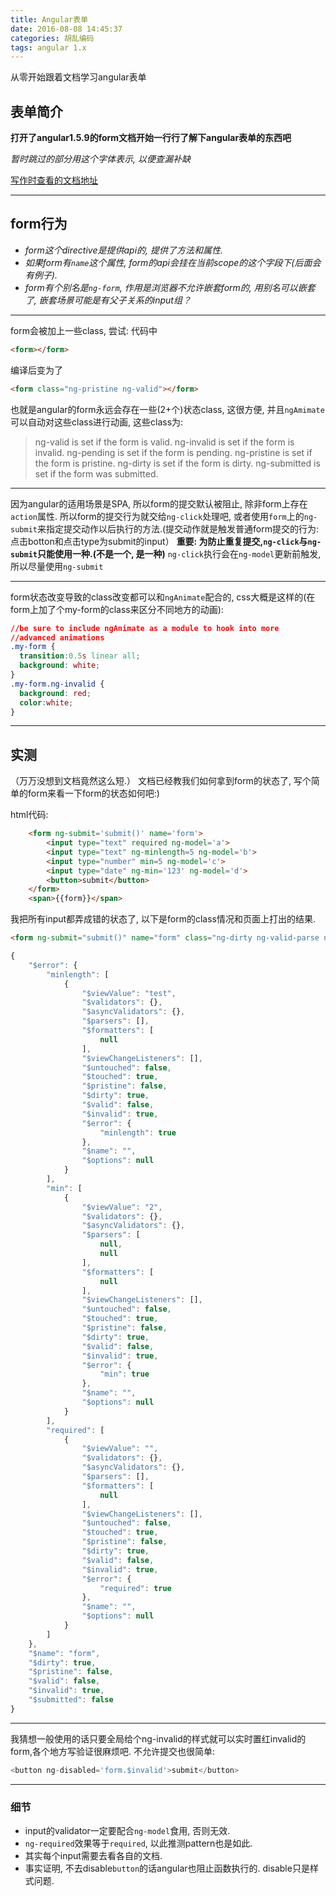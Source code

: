 ```yaml
---
title: Angular表单
date: 2016-08-08 14:45:37
categories: 胡乱编码
tags: angular 1.x
---
```

从零开始跟着文档学习angular表单
<!--more-->

## 表单简介
**打开了angular1.5.9的form文档开始一行行了解下angular表单的东西吧**

*暂时跳过的部分用这个字体表示, 以便查漏补缺*

[写作时查看的文档地址](https://docs.angularjs.org/api/ng/directive/form)

---

## form行为

+ *form这个directive是提供api的, 提供了方法和属性.*
+ *如果form有`name`这个属性, form的api会挂在当前scope的这个字段下(后面会有例子).*
+ *form有个别名是`ng-form`, 作用是浏览器不允许嵌套form的, 用别名可以嵌套了, 嵌套场景可能是有父子关系的input组？*

---

form会被加上一些class, 尝试: 
代码中
```html
<form></form>
```
编译后变为了
```html
<form class="ng-pristine ng-valid"></form>
```
也就是angular的form永远会存在一些(2+个)状态class, 这很方便, 并且`ngAmimate`可以自动对这些class进行动画, 这些class为: 
> ng-valid is set if the form is valid.
ng-invalid is set if the form is invalid.
ng-pending is set if the form is pending.
ng-pristine is set if the form is pristine.
ng-dirty is set if the form is dirty.
ng-submitted is set if the form was submitted.

---

因为angular的适用场景是SPA, 所以form的提交默认被阻止, 除非form上存在`action`属性.
所以form的提交行为就交给`ng-click`处理吧, 或者使用`form`上的`ng-submit`来指定提交动作以后执行的方法.(提交动作就是触发普通form提交的行为: 点击botton和点击type为submit的input）
**重要: 为防止重复提交,`ng-click`与`ng-submit`只能使用一种.(不是一个, 是一种)**
`ng-click`执行会在`ng-model`更新前触发, 所以尽量使用`ng-submit`

---

form状态改变导致的class改变都可以和`ngAnimate`配合的, css大概是这样的(在form上加了个my-form的class来区分不同地方的动画):

```css
//be sure to include ngAnimate as a module to hook into more
//advanced animations
.my-form {
  transition:0.5s linear all;
  background: white;
}
.my-form.ng-invalid {
  background: red;
  color:white;
}
```

---

## 实测

（万万没想到文档竟然这么短.）
文档已经教我们如何拿到form的状态了, 写个简单的form来看一下form的状态如何吧:)

html代码: 
```html
	<form ng-submit='submit()' name='form'>
		<input type="text" required ng-model='a'>
		<input type="text" ng-minlength=5 ng-model='b'>
		<input type="number" min=5 ng-model='c'>
		<input type="date" ng-min='123' ng-model='d'>
		<button>submit</button>
	</form>
	<span>{{form}}</span>
```
我把所有input都弄成错的状态了, 以下是form的class情况和页面上打出的结果.
```html
<form ng-submit="submit()" name="form" class="ng-dirty ng-valid-parse ng-invalid ng-invalid-minlength ng-valid-number ng-invalid-min ng-invalid-required ng-valid-date"></form>
```
```js
{
    "$error": {
        "minlength": [
            {
                "$viewValue": "test",
                "$validators": {},
                "$asyncValidators": {},
                "$parsers": [],
                "$formatters": [
                    null
                ],
                "$viewChangeListeners": [],
                "$untouched": false,
                "$touched": true,
                "$pristine": false,
                "$dirty": true,
                "$valid": false,
                "$invalid": true,
                "$error": {
                    "minlength": true
                },
                "$name": "",
                "$options": null
            }
        ],
        "min": [
            {
                "$viewValue": "2",
                "$validators": {},
                "$asyncValidators": {},
                "$parsers": [
                    null,
                    null
                ],
                "$formatters": [
                    null
                ],
                "$viewChangeListeners": [],
                "$untouched": false,
                "$touched": true,
                "$pristine": false,
                "$dirty": true,
                "$valid": false,
                "$invalid": true,
                "$error": {
                    "min": true
                },
                "$name": "",
                "$options": null
            }
        ],
        "required": [
            {
                "$viewValue": "",
                "$validators": {},
                "$asyncValidators": {},
                "$parsers": [],
                "$formatters": [
                    null
                ],
                "$viewChangeListeners": [],
                "$untouched": false,
                "$touched": true,
                "$pristine": false,
                "$dirty": true,
                "$valid": false,
                "$invalid": true,
                "$error": {
                    "required": true
                },
                "$name": "",
                "$options": null
            }
        ]
    },
    "$name": "form",
    "$dirty": true,
    "$pristine": false,
    "$valid": false,
    "$invalid": true,
    "$submitted": false
}
```

---

我猜想一般使用的话只要全局给个ng-invalid的样式就可以实时置红invalid的form,各个地方写验证很麻烦吧.
不允许提交也很简单: 
```js
<button ng-disabled='form.$invalid'>submit</button>
```

---

### 细节

+ input的validator一定要配合`ng-model`食用, 否则无效.
+ `ng-required`效果等于`required`, 以此推测pattern也是如此.
+ 其实每个input需要去看各自的文档.
+ 事实证明, 不去disable`button`的话angular也阻止函数执行的. disable只是样式问题.

